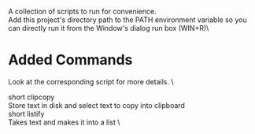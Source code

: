 A collection of scripts to run for convenience.\
Add this project's directory path to the PATH environment variable so you can directly run it from the Window's dialog run box (WIN+R)\

# Added Commands
Look at the corresponding script for more details. \

short clipcopy \
    Store text in disk and select text to copy into clipboard \
short listify \
    Takes text and makes it into a list \



